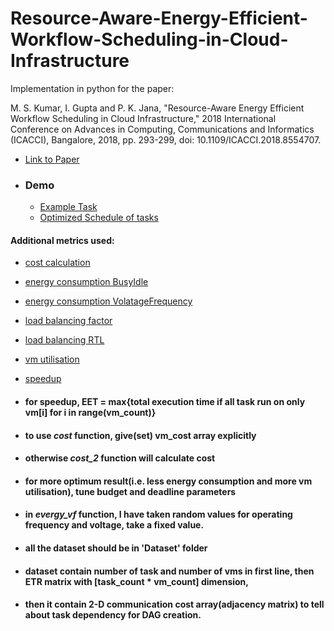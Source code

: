 # Resource-Aware-Energy-Efficient-Workflow-Scheduling-in-Cloud-Infrastructure
Implementation in python for the paper:

M. S. Kumar, I. Gupta and P. K. Jana, "Resource-Aware Energy Efficient Workflow Scheduling in Cloud Infrastructure," 2018 International Conference on Advances in Computing, Communications and Informatics (ICACCI), Bangalore, 2018, pp. 293-299, doi: 10.1109/ICACCI.2018.8554707.

* [Link to Paper](https://doi.org/10.1109/ICACCI.2018.8554707)

* ### Demo
    * [Example Task](/imgs/example_task_problem)
    * [Optimized Schedule of tasks](/imgs/example_scheduling_result)

#### Additional metrics used:

* [cost calculation](/imgs/cost_calculation.jpeg)

* [energy consumption BusyIdle](/imgs/energy_consumption_bi.jpeg)

* [energy consumption VolatageFrequency](/imgs/energy_voltagefreq.jpeg)
* [load balancing factor](/imgs/load_balancing_factor.jpeg)
* [load balancing RTL](/imgs/load_balancing.jpeg)
* [vm utilisation](/imgs/vm_utilisation.jpeg)
* [speedup](/imgs/speed_up.jpeg)
* #### for speedup, EET = max{total execution time if all task run on only vm[i] for i in range(vm_count)}
* #### to use *cost* function, give(set) vm_cost array explicitly
* #### otherwise *cost_2* function will calculate cost
* #### for more optimum result(i.e. less energy consumption and more vm utilisation), tune budget and deadline parameters
* #### in *evergy_vf* function, I have taken random values for operating frequency and voltage, take a fixed value. 
* #### all the dataset should be in 'Dataset' folder
* #### dataset contain number of task and number of vms in first line, then ETR matrix with [task_count * vm_count] dimension,
* #### then it contain 2-D communication cost array(adjacency matrix) to tell about task dependency for DAG creation.


